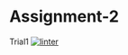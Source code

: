 # Assignment-2
Trial1
[![linter](https://github.com/Jumana-Amr/Assignment-2/workflows/linter/badge.svg)](https://github.com/marketplace/actions/super-linter)
